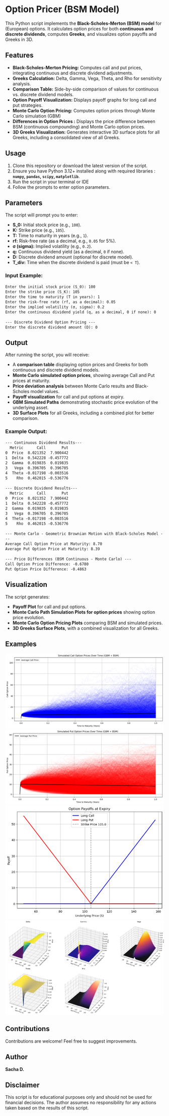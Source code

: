 # Option Pricer (BSM Model)

This Python script implements the **Black-Scholes-Merton (BSM) model** for (European) options. It calculates option prices for both **continuous and discrete dividends**, computes **Greeks**, and visualizes option payoffs and Greeks in 3D.

## Features
- **Black-Scholes-Merton Pricing:** Computes call and put prices, integrating continuous and discrete dividend adjustments.
- **Greeks Calculation:** Delta, Gamma, Vega, Theta, and Rho for sensitivity analysis.
- **Comparison Table:** Side-by-side comparison of values for continuous vs. discrete dividend models.
- **Option Payoff Visualization:** Displays payoff graphs for long call and put strategies.
- **Monte Carlo Option Pricing:** Computes option prices through Monte Carlo simulation (GBM)
- **Differences in Option Prices :** Displays the price difference between BSM (continuous compounding) and Monte Carlo option prices.
- **3D Greeks Visualization:** Generates interactive 3D surface plots for all Greeks, including a consolidated view of all Greeks.

## Usage
1. Clone this repository or download the latest version of the script.
2. Ensure you have Python 3.12+ installed along with required libraries : **`numpy`, `pandas`, `scipy`, `matplotlib`**.
3. Run the script in your terminal or IDE
4. Follow the prompts to enter option parameters.

## Parameters
The script will prompt you to enter:
- **S_0:** Initial stock price (e.g., `100`).
- **K:** Strike price (e.g., `105`).
- **T:** Time to maturity in years (e.g., `1`).
- **rf:** Risk-free rate (as a decimal, e.g., `0.05` for 5%).
- **σ (sigma):** Implied volatility (e.g., `0.2`).
- **q:** Continuous dividend yield (as a decimal, `0` if none).
- **D:** Discrete dividend amount (optional for discrete model).
- **T_div:** Time when the discrete dividend is paid (must be `< T`).

### Input Example:
```
Enter the initial stock price (S_0): 100
Enter the strike price (S_K): 105
Enter the time to maturity (T in years): 1
Enter the risk-free rate (rf, as a decimal): 0.05
Enter the implied volatility (σ, sigma): 0.2
Enter the continuous dividend yield (q, as a decimal, 0 if none): 0

--- Discrete Dividend Option Pricing ---
Enter the discrete dividend amount (D): 0
```

## Output
After running the script, you will receive:
- A **comparison table** displaying option prices and Greeks for both continuous and discrete dividend models.
- **Monte Carlo simulated option prices**, showing average Call and Put prices at maturity.
- **Price deviation analysis** between Monte Carlo results and Black-Scholes model values.
- **Payoff visualization** for call and put options at expiry.
- **GBM Simulated Paths** demonstrating stochastic price evolution of the underlying asset.
- **3D Surface Plots** for all Greeks, including a combined plot for better comparison.

### Example Output:
```
--- Continuous Dividend Results---
  Metric      Call       Put
0  Price  8.021352  7.900442
1  Delta  0.542228 -0.457772
2  Gamma  0.019835  0.019835
3   Vega  0.396705  0.396705
4  Theta -0.017198 -0.003516
5    Rho  0.462015 -0.536776

--- Discrete Dividend Results---
  Metric      Call       Put
0  Price  8.021352  7.900442
1  Delta  0.542228 -0.457772
2  Gamma  0.019835  0.019835
3   Vega  0.396705  0.396705
4  Theta -0.017198 -0.003516
5    Rho  0.462015 -0.536776

--- Monte Carlo - Geometric Brownian Motion with Black-Scholes Model ---
Average Call Option Price at Maturity: 8.70
Average Put Option Price at Maturity: 8.39

--- Price Differences (BSM Continuous - Monte Carlo) ---
Call Option Price Difference: -0.6780
Put Option Price Difference: -0.4863
```
## Visualization
The script generates:
- **Payoff Plot** for call and put options.
- **Monte Carlo Path Simulation Plots for option prices** showing option price evolution.
- **Monte Carlo Option Pricing Plots** comparing BSM and simulated prices.
- **3D Greeks Surface Plots**, with a combined visualization for all Greeks.

## Examples
![GBM](Images/MonteCarloCall.png)
![GBM](Images/MonteCarloPut.png)
![Payoffs](Images/Payoffs.png)
![3D Greeks Visualization](Images/All_Greeks.png)


## Contributions
Contributions are welcome! Feel free to suggest improvements.

## Author
**Sacha D.**

## Disclaimer
This script is for educational purposes only and should not be used for financial decisions. The author assumes no responsibility for any actions taken based on the results of this script.

